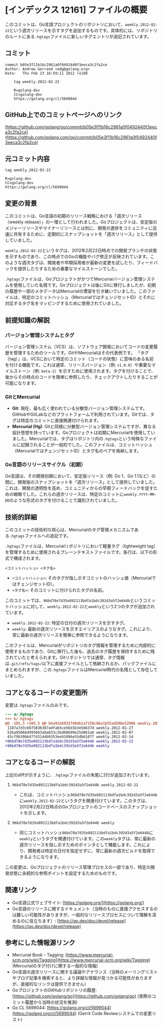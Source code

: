 # [インデックス 12161] ファイルの概要

このコミットは、Go言語プロジェクトのリポジトリにおいて、`weekly.2012-02-22`という週次リリースを示すタグを追加するものです。具体的には、リポジトリのルートにある`.hgtags`ファイルに新しいタグエントリが追記されています。

## コミット

```
commit b05e3f11b16c2961a0f0492440f3eeca3c2fa2ce
Author: Andrew Gerrand <adg@golang.org>
Date:   Thu Feb 23 16:59:11 2012 +1100

    tag weekly.2012-02-22
    
    R=golang-dev
    CC=golang-dev
    https://golang.org/cl/5699044
```

## GitHub上でのコミットページへのリンク

[https://github.com/golang/go/commit/b05e3f11b16c2961a0f0492440f3eeca3c2fa2ce](https://github.com/golang.com/go/commit/b05e3f11b16c2961a0f0492440f3eeca3c2fa2ce)

## 元コミット内容

```
tag weekly.2012-02-22

R=golang-dev
CC=golang-dev
https://golang.org/cl/5699044
```

## 変更の背景

このコミットは、Go言語の初期のリリース戦略における「週次リリース（weekly release）」の一環として行われました。Goプロジェクトは、安定版のメジャーリリースやマイナーリリースとは別に、開発の進捗をコミュニティに迅速に共有するために、定期的にスナップショットを「週次リリース」として提供していました。

`weekly.2012-02-22`というタグは、2012年2月22日時点での開発ブランチの状態を示すものであり、この時点でのGoの機能やバグ修正が反映されています。このような週次タグは、開発者や早期採用者が最新の変更を試したり、フィードバックを提供したりするための重要なマイルストーンでした。

`.hgtags`ファイルは、GoプロジェクトがかつてMercurialバージョン管理システムを使用していた名残です。Goプロジェクトは後にGitに移行しましたが、初期の履歴や一部のメタデータはMercurialの慣習を引き継いでいました。このファイルは、特定のコミットハッシュ（MercurialではチェンジセットID）とそれに対応するタグ名をマッピングするために使用されていました。

## 前提知識の解説

### バージョン管理システムとタグ

バージョン管理システム（VCS）は、ソフトウェア開発においてコードの変更履歴を管理するためのツールです。GitやMercurialはその代表例です。
「タグ（tag）」は、VCSにおいて特定のコミット（コードの状態）に意味のある名前を付ける機能です。これは通常、リリースバージョン（例: `v1.0.0`）や重要なマイルストーン（例: `beta-1`）を示すために使用されます。タグを付けることで、後からその時点のコードを簡単に参照したり、チェックアウトしたりすることが可能になります。

### GitとMercurial

*   **Git**: 現在、最も広く使われている分散型バージョン管理システムです。GitHubやGitLabなどのプラットフォームで利用されています。Gitでは、タグは特定のコミットに直接関連付けられます。
*   **Mercurial (Hg)**: Gitと同様に分散型バージョン管理システムですが、異なる設計思想を持っています。Goプロジェクトは初期にMercurialを使用していました。Mercurialでは、タグはリポジトリ内の`.hgtags`という特殊なファイルに記録されることが一般的でした。このファイルは、コミットハッシュ（MercurialではチェンジセットID）とタグ名のペアを格納します。

### Go言語のリリースサイクル（初期）

Go言語は、その開発初期において、安定版リリース（例: Go 1、Go 1.1など）の間に、開発版のスナップショットを「週次リリース」として提供していました。これは、開発の透明性を高め、コミュニティからの早期フィードバックを促すための戦略でした。これらの週次リリースは、特定のコミットに`weekly.YYYY-MM-DD`のような形式のタグを付けることで識別されていました。

## 技術的詳細

このコミットの技術的な核心は、Mercurialのタグ管理メカニズムである`.hgtags`ファイルへの追記です。

`.hgtags`ファイルは、Mercurialリポジトリにおいて軽量タグ（lightweight tag）を管理するために使用されるプレーンテキストファイルです。各行は、以下の形式で構成されます。

```
<コミットハッシュ> <タグ名>
```

*   `<コミットハッシュ>`: そのタグが指し示すコミットのハッシュ値（MercurialではチェンジセットID）。
*   `<タグ名>`: そのコミットに付けられたタグの名前。

このコミットでは、`96bd78e7d35e892113bdfa1bdc392d3a5f2e644b`というコミットハッシュに対して、`weekly.2012-02-22`と`weekly`という2つのタグが追加されています。

*   `weekly.2012-02-22`: 特定の日付の週次リリースを示すタグ。
*   `weekly`: 最新の週次リリースを示すエイリアスのようなタグ。これにより、常に最新の週次リリースを簡単に参照できるようになります。

このファイルは、Mercurialがリポジトリのタグ情報を管理するために内部的に使用するものであり、Gitに移行した後も、過去のタグ履歴を保持するために残されていたと考えられます。Gitリポジトリでは通常、タグ情報は`.git/refs/tags/`以下に直接ファイルとして格納されるか、パックファイルにまとめられますが、この`.hgtags`ファイルはMercurial時代の名残として存在していました。

## コアとなるコードの変更箇所

変更は`.hgtags`ファイルのみです。

```diff
--- a/.hgtags
+++ b/.hgtags
@@ -105,3 +105,5 @@ b4a91b6933748db1a7150c06a1b55ad506e52906 weekly.2011-11-18
 1107a7d3cb075836387adfab5ce56d1b3e56637d weekly.2012-01-27
 52ba9506bd993663a0a033c2bd68699e25d061ab weekly.2012-02-07
 43cf9b39b6477d3144b0353ee91096e55db6107f weekly.2012-02-14
+96bd78e7d35e892113bdfa1bdc392d3a5f2e644b weekly.2012-02-22
+96bd78e7d35e892113bdfa1bdc392d3a5f2e644b weekly
```

## コアとなるコードの解説

上記のdiffが示すように、`.hgtags`ファイルの末尾に2行が追加されています。

1.  `96bd78e7d35e892113bdfa1bdc392d3a5f2e644b weekly.2012-02-22`
    *   これは、コミットハッシュ`96bd78e7d35e892113bdfa1bdc392d3a5f2e644b`に`weekly.2012-02-22`というタグを関連付けています。このタグは、2012年2月22日時点のGoプロジェクトのコードベースのスナップショットを示します。

2.  `96bd78e7d35e892113bdfa1bdc392d3a5f2e644b weekly`
    *   同じコミットハッシュ`96bd78e7d35e892113bdfa1bdc392d3a5f2e644b`に`weekly`というタグを関連付けています。この`weekly`タグは、常に最新の週次リリースを指し示すためのポインタとして機能します。これにより、開発者は特定の日付を指定せずに、常に最新の週次ビルドを取得できるようになります。

この変更は、Goプロジェクトのリリース管理プロセスの一部であり、特定の開発状態に永続的な参照ポイントを設定するためのものです。

## 関連リンク

*   Go言語公式ウェブサイト: [https://golang.org/](https://golang.org/)
*   Go言語のリリースに関するドキュメント（当時のものに直接アクセスするのは難しい可能性がありますが、一般的なリリースプロセスについて理解を深めるのに役立ちます）: [https://go.dev/doc/devel/release](https://go.dev/doc/devel/release)

## 参考にした情報源リンク

*   Mercurial Book - Tagging: [https://www.mercurial-scm.org/wiki/Tagging](https://www.mercurial-scm.org/wiki/Tagging) (Mercurialのタグ付けに関する一般的な情報)
*   Go言語の週次リリースに関する議論やアナウンス（当時のメーリングリストやブログ記事を検索すると、より詳細な情報が見つかる可能性がありますが、直接的なリンクは提供できません）
*   GoプロジェクトのGitHubリポジトリの履歴: [https://github.com/golang/go](https://github.com/golang/go) (実際のコミット履歴から当時の状況を推測)
*   Go CL 5699044: [https://golang.org/cl/5699044](https://golang.org/cl/5699044) (Gerrit Code Reviewシステムでの変更リスト)

